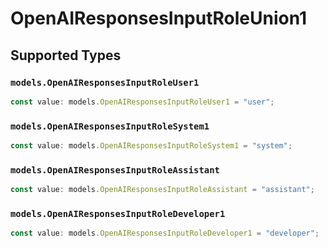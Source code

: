 # OpenAIResponsesInputRoleUnion1


## Supported Types

### `models.OpenAIResponsesInputRoleUser1`

```typescript
const value: models.OpenAIResponsesInputRoleUser1 = "user";
```

### `models.OpenAIResponsesInputRoleSystem1`

```typescript
const value: models.OpenAIResponsesInputRoleSystem1 = "system";
```

### `models.OpenAIResponsesInputRoleAssistant`

```typescript
const value: models.OpenAIResponsesInputRoleAssistant = "assistant";
```

### `models.OpenAIResponsesInputRoleDeveloper1`

```typescript
const value: models.OpenAIResponsesInputRoleDeveloper1 = "developer";
```


